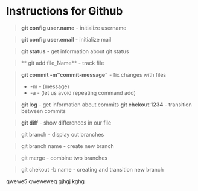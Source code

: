 # Instructions for Github

>**git config user.name** - initialize username

>**git config user.email** - initialize mail

>**git status** - get information about git status

>** git add file_Name** - track file

>**git commit -m"commit-message"** - fix changes with files
> - -m - (message)
> - -a - (let us avoid repeating command add)

>**git log** - get information about commits
>**git chekout 1234** - transition between commits

>**git diff** - show differences in our file

> git branch - display out branches

 > git branch name - create new branch

 > git merge - combine two branches

 > git chekout -b name - creating and transition new branch


qwewe5
qweweweq
gjhgj
kghg
